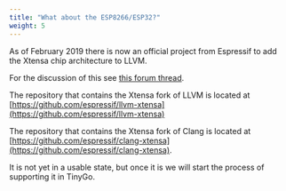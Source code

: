 ```yaml
---
title: "What about the ESP8266/ESP32?"
weight: 5
---
```


As of February 2019 there is now an official project from Espressif to add the Xtensa chip architecture to LLVM.

For the discussion of this see [this forum thread](https://www.esp32.com/viewtopic.php?t=9226).

The repository that contains the Xtensa fork of LLVM is located at [https://github.com/espressif/llvm-xtensa](https://github.com/espressif/llvm-xtensa)

The repository that contains the Xtensa fork of Clang is located at [https://github.com/espressif/clang-xtensa](https://github.com/espressif/clang-xtensa).

It is not yet in a usable state, but once it is we will start the process of supporting it in TinyGo.
